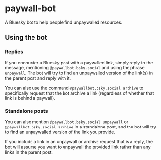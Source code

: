 # paywall-bot
A Bluesky bot to help people find unpaywalled resources.

## Using the bot

### Replies
If you encounter a Bluesky post with a paywalled link, simply reply to the message, mentioning `@paywallbot.bsky.social` and using the phrase `unpaywall`. The bot will try to find an unpaywalled version of the link(s) in the parent post and reply with it. 

You can also use the command `@paywallbot.bsky.social archive` to specifically request that the bot archive a link (regardless of whether that link is behind a paywall). 

### Standalone posts
You can also mention `@paywallbot.bsky.social unpaywall` or `@paywallbot.bsky.social archive` in a standalone post, and the bot will try to find an unpaywalled version of the link you provide.

If you include a link in an unpaywall or archive request that is a reply, the bot will assume you want to unpaywall the provided link rather than any links in the parent post.